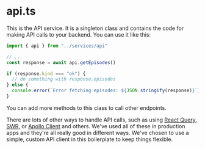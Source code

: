 # api.ts

This is the API service. It is a singleton class and contains the code for making API calls to your backend. You can use it like this:

```typescript
import { api } from "../services/api"

// ...
const response = await api.getEpisodes()

if (response.kind === "ok") {
  // do something with response.episodes
} else {
  console.error(`Error fetching episodes: ${JSON.stringify(response)}`)
}
```

You can add more methods to this class to call other endpoints.

There are lots of other ways to handle API calls, such as using [React Query](https://tanstack.com/query/latest/), [SWR](https://swr.vercel.app/), or [Apollo Client](https://www.apollographql.com/docs/react/) and others. We've used all of these in production apps and they're all really good in different ways. We've chosen to use a simple, custom API client in this boilerplate to keep things flexible.
